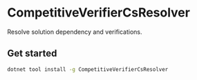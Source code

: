 # CompetitiveVerifierCsResolver
Resolve solution dependency and verifications.

## Get started


```sh
dotnet tool install -g CompetitiveVerifierCsResolver
```